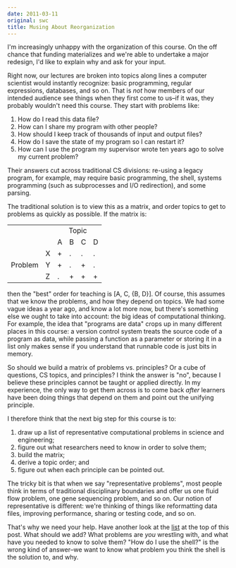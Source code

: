 ```yaml
---
date: 2011-03-11
original: swc
title: Musing About Reorganization
---
```

<p>I'm increasingly unhappy with the organization of this course.  On the off chance that funding materializes and we're able to undertake a major redesign, I'd like to explain why and ask for your input.</p>
<p>Right now, our lectures are broken into topics along lines a computer scientist would instantly recognize: basic programming, regular expressions, databases, and so on.  That is <em>not</em> how members of our intended audience see things when they first come to us–if it was, they probably wouldn't need this course.  They start with problems like:</p>
<ol id="list">
<li>How do I read this data file?</li>
<li>How can I share my program with other people?</li>
<li>How should I keep track of thousands of input and output files?</li>
<li>How do I save the state of my program so I can restart it?</li>
<li>How can I use the program my supervisor wrote ten years ago to solve my current problem?</li>
</ol>
<p>Their answers cut across traditional CS divisions: re-using a legacy program, for example, may require basic programming, the shell, systems programming (such as subprocesses and I/O redirection), and some parsing.</p>
<p>The traditional solution is to view this as a matrix, and order topics to get to problems as quickly as possible.  If the matrix is:</p>
<table class="centered">
<tbody>
<tr>
<td colspan="2" rowspan="2"></td>
<td colspan="4" align="center">Topic</td>
</tr>
<tr>
<td>A</td>
<td>B</td>
<td>C</td>
<td>D</td>
</tr>
<tr>
<td rowspan="3">Problem</td>
<td>X</td>
<td>+</td>
<td>.</td>
<td>.</td>
<td>.</td>
</tr>
<tr>
<td>Y</td>
<td>+</td>
<td>.</td>
<td>+</td>
<td>.</td>
</tr>
<tr>
<td>Z</td>
<td>.</td>
<td>+</td>
<td>+</td>
<td>+</td>
</tr>
</tbody>
</table>
<p>then the "best" order for teaching is [A, C, {B, D}].  Of course, this assumes that we know the problems, and how they depend on topics.  We had some vague ideas a year ago, and know a lot more now, but there's something else we ought to take into account: the big ideas of computational thinking.  For example, the idea that "programs are data" crops up in many different places in this course: a version control system treats the source code of a program as data, while passing a function as a parameter or storing it in a list only makes sense if you understand that runnable code is just bits in memory.</p>
<p>So should we  build a matrix of problems vs. principles?  Or a cube of questions, CS topics, and principles?  I think the answer is "no", because I believe these principles cannot be taught or applied directly.  In my experience, the only way to get them across is to come back <em>after</em> learners have been doing things that depend on them and point out the unifying principle.</p>
<p>I therefore think that the next big step for this course is to:</p>
<ol>
<li>draw up a list of representative computational problems in science and engineering;</li>
<li>figure out what researchers need to know in order to solve them;</li>
<li>build the matrix;</li>
<li>derive a topic order; and</li>
<li>figure out when each principle can be pointed out.</li>
</ol>
<p>The tricky bit is that when we say "representative problems", most people think in terms of traditional disciplinary boundaries and offer us one fluid flow problem, one gene sequencing problem, and so on.  Our notion of representative is different: we're thinking of things like reformatting data files, improving performance, sharing or testing code, and so on.</p>
<p>That's why we need your help.  Have another look at the <a href="#list">list</a> at the top of this post.  What should we add?  What problems are <em>you</em> wrestling with, and what have you needed to know to solve them?  "How do I use the shell?" is the wrong kind of answer–we want to know what problem you think the shell is the solution to, and why.</p>
